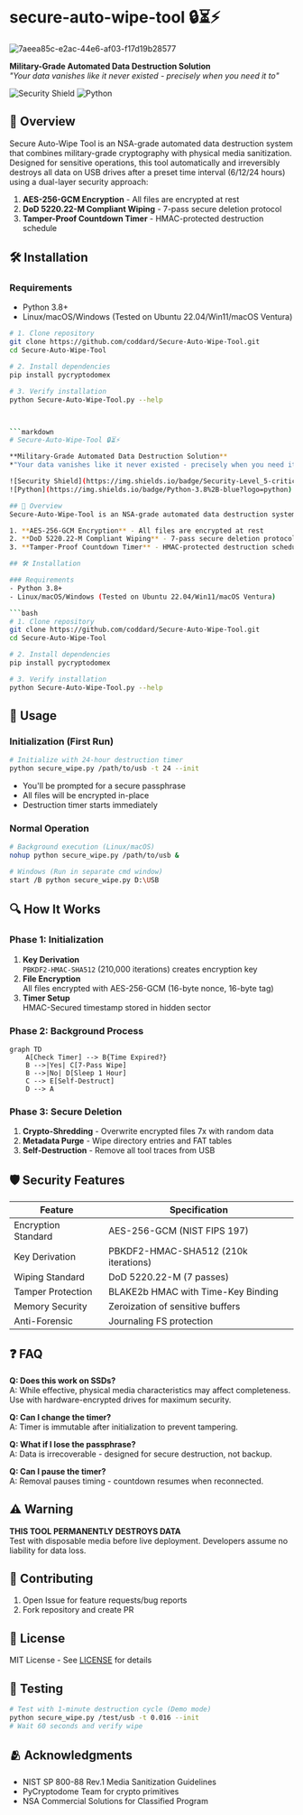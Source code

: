 # secure-auto-wipe-tool 🔒⏳⚡

![7aeea85c-e2ac-44e6-af03-f17d19b28577](https://github.com/user-attachments/assets/c86fbab9-a78a-4935-ba4b-5bd9e06ffe52)


**Military-Grade Automated Data Destruction Solution**  
*"Your data vanishes like it never existed - precisely when you need it to"*

![Security Shield](https://img.shields.io/badge/Security-Level_5-critical?logo=security) 
![Python](https://img.shields.io/badge/Python-3.8%2B-blue?logo=python)

## 📖 Overview
Secure Auto-Wipe Tool is an NSA-grade automated data destruction system that combines military-grade cryptography with physical media sanitization. Designed for sensitive operations, this tool automatically and irreversibly destroys all data on USB drives after a preset time interval (6/12/24 hours) using a dual-layer security approach:

1. **AES-256-GCM Encryption** - All files are encrypted at rest
2. **DoD 5220.22-M Compliant Wiping** - 7-pass secure deletion protocol
3. **Tamper-Proof Countdown Timer** - HMAC-protected destruction schedule

## 🛠 Installation

### Requirements
- Python 3.8+
- Linux/macOS/Windows (Tested on Ubuntu 22.04/Win11/macOS Ventura)

```bash
# 1. Clone repository
git clone https://github.com/coddard/Secure-Auto-Wipe-Tool.git
cd Secure-Auto-Wipe-Tool

# 2. Install dependencies
pip install pycryptodomex

# 3. Verify installation
python Secure-Auto-Wipe-Tool.py --help



```markdown
# Secure-Auto-Wipe-Tool 🔒⏳⚡

**Military-Grade Automated Data Destruction Solution**  
*"Your data vanishes like it never existed - precisely when you need it to"*

![Security Shield](https://img.shields.io/badge/Security-Level_5-critical?logo=security) 
![Python](https://img.shields.io/badge/Python-3.8%2B-blue?logo=python)

## 📖 Overview
Secure-Auto-Wipe-Tool is an NSA-grade automated data destruction system that combines military-grade cryptography with physical media sanitization. Designed for sensitive operations, this tool automatically and irreversibly destroys all data on USB drives after a preset time interval (6/12/24 hours) using a dual-layer security approach:

1. **AES-256-GCM Encryption** - All files are encrypted at rest
2. **DoD 5220.22-M Compliant Wiping** - 7-pass secure deletion protocol
3. **Tamper-Proof Countdown Timer** - HMAC-protected destruction schedule

## 🛠 Installation

### Requirements
- Python 3.8+
- Linux/macOS/Windows (Tested on Ubuntu 22.04/Win11/macOS Ventura)

```bash
# 1. Clone repository
git clone https://github.com/coddard/Secure-Auto-Wipe-Tool.git
cd Secure-Auto-Wipe-Tool

# 2. Install dependencies
pip install pycryptodomex

# 3. Verify installation
python Secure-Auto-Wipe-Tool.py --help
```

## 🚀 Usage

### Initialization (First Run)
```bash
# Initialize with 24-hour destruction timer
python secure_wipe.py /path/to/usb -t 24 --init
```
- You'll be prompted for a secure passphrase
- All files will be encrypted in-place
- Destruction timer starts immediately

### Normal Operation
```bash
# Background execution (Linux/macOS)
nohup python secure_wipe.py /path/to/usb &

# Windows (Run in separate cmd window)
start /B python secure_wipe.py D:\USB
```

## 🔍 How It Works

### Phase 1: Initialization
1. **Key Derivation**  
   `PBKDF2-HMAC-SHA512` (210,000 iterations) creates encryption key
2. **File Encryption**  
   All files encrypted with AES-256-GCM (16-byte nonce, 16-byte tag)
3. **Timer Setup**  
   HMAC-Secured timestamp stored in hidden sector

### Phase 2: Background Process
```mermaid
graph TD
    A[Check Timer] --> B{Time Expired?}
    B -->|Yes| C[7-Pass Wipe]
    B -->|No| D[Sleep 1 Hour]
    C --> E[Self-Destruct]
    D --> A
```

### Phase 3: Secure Deletion
1. **Crypto-Shredding** - Overwrite encrypted files 7x with random data
2. **Metadata Purge** - Wipe directory entries and FAT tables
3. **Self-Destruction** - Remove all tool traces from USB

## 🛡 Security Features

| Feature                      | Specification                          |
|------------------------------|----------------------------------------|
| Encryption Standard          | AES-256-GCM (NIST FIPS 197)            |
| Key Derivation               | PBKDF2-HMAC-SHA512 (210k iterations)   |
| Wiping Standard              | DoD 5220.22-M (7 passes)               |
| Tamper Protection            | BLAKE2b HMAC with Time-Key Binding     |
| Memory Security              | Zeroization of sensitive buffers      |
| Anti-Forensic                | Journaling FS protection               |

## ❓ FAQ

**Q: Does this work on SSDs?**  
A: While effective, physical media characteristics may affect completeness. Use with hardware-encrypted drives for maximum security.

**Q: Can I change the timer?**  
A: Timer is immutable after initialization to prevent tampering.

**Q: What if I lose the passphrase?**  
A: Data is irrecoverable - designed for secure destruction, not backup.

**Q: Can I pause the timer?**  
A: Removal pauses timing - countdown resumes when reconnected.

## ⚠ Warning
**THIS TOOL PERMANENTLY DESTROYS DATA**  
Test with disposable media before live deployment. Developers assume no liability for data loss.

## 🤝 Contributing
1. Open Issue for feature requests/bug reports
2. Fork repository and create PR


## 📜 License
MIT License - See [LICENSE](LICENSE) for details

## 🔬 Testing
```bash
# Test with 1-minute destruction cycle (Demo mode)
python secure_wipe.py /test/usb -t 0.016 --init
# Wait 60 seconds and verify wipe
```

## 🫂 Acknowledgments
- NIST SP 800-88 Rev.1 Media Sanitization Guidelines
- PyCryptodome Team for crypto primitives
- NSA Commercial Solutions for Classified Program
```


